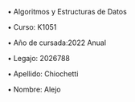 • Algoritmos y Estructuras de Datos

• Curso: K1051

• Año de cursada:2022 Anual

• Legajo: 2026788

• Apellido: Chiochetti

• Nombre: Alejo
